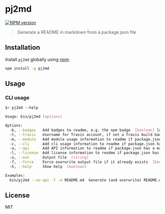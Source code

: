 # pj2md

[![NPM version][npm-image]][npm-url]

> Generate a README in markdown from a package.json file

## Installation

Install `pj2md` globally using [npm](https://www.npmjs.com/):

```bash
npm install -g pj2md
```

## Usage

### CLI usage

```bash
$> pj2md --help

Usage: bin/pj2md [options]

Options:
  -b, --badges   Add badges to readme, e.g. the npm badge  [boolean] [default: true]
  -t, --travis   Username for Travis account, if set a Travis build badge is included when adding badges to readme if .travis.yml exists  [string]
  -m, --module   Add module usage information to readme if package.json has a main section  [boolean] [default: true]
  -c, --cli      Add cli usage information to readme if package.json has a bin section  [boolean] [default: true]
  -a, --api      Add API information to readme if package.json has a main section  [boolean] [default: true]
  -l, --license  Add license information to readme if package.json has a license section  [boolean] [default: true]
  -o, --out      Output file  [string]
  -f, --force    Force overwrite output file if it already exists  [boolean] [default: false]
  -h, --help     Show help  [boolean]

Examples:
  bin/pj2md --no-api -f -o README.md  Generate (and overwrite) README.md without API information from current package.json file

```

## License

MIT

[npm-url]: https://npmjs.org/package/pj2md
[npm-image]: https://badge.fury.io/js/pj2md.svg

